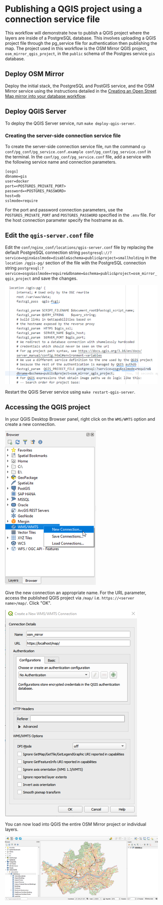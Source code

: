 # Publishing a QGIS project using a connection service file

This workflow will demonstrate how to publish a QGIS project where the layers are inside of a PostgreSQL database. This involves uploading a QGIS project file through the pg_service file for authentication then publishing the map. The project used in this workflow is the OSM Mirror QGIS project, `osm_mirror_qgis_project`, in the `public` schema of the Postgres service `gis` database.

## Deploy OSM Mirror

Deploy the initial stack, the PostgreSQL and PostGIS service, and the OSM Mirror service using the instructions detailed in the [Creating an Open Street Map mirror into your database workflow](https://kartoza.github.io/osgs/workflows/create-osm-mirror-in-database.html).

## Deploy QGIS Server

To deploy the QGIS Server service, run `make deploy-qgis-server`.

### Creating the server-side connection service file

To create the server-side connection service file, run the command `cp conf/pg_conf/pg_service.conf.example conf/pg_conf/pg_service.conf` in the terminal. In the `conf/pg_conf/pg_service.conf` file, add a service with the following service name and connection parameters.

```
[osgs]
dbname=gis
user=docker
port=<POSTGRES_PRIVATE_PORT>
password=<POSTGRES_PASSWORD>
host=db
sslmode=require
```

For the port and password connection parameters, use the `POSTGRES_PRIVATE_PORT` and `POSTGRES_PASSWORD` specified in the `.env` file. For the host connection parameter specify the hostname as `db`.

## Edit the `qgis-server.conf` file

Edit the `conf/nginx_conf/locations/qgis-server.conf` file by replacing the default PostgreSQL connection string `postgresql://?service=nginx&sslmode=disable&schema=public&project=smallholding` in the `location /qgis-pg/` section of the file with the PostgreSQL connection string `postgresql:?service=osgs&sslmode=require&dbname=&schema=public&project=osm_mirror_qgis_project` and save the changes.

![Edit the qgis-server.conf file](../img/publish-using-pgservice-file-1.png)

Restart the QGIS Server service using `make restart-qgis-server`.

## Accessing the QGIS project

In your QGIS Desktop Browser panel, right click on the `WMS/WMTS` option and create a new connection.

![New WMS Connection Details](../img/upload-qgis-project-3.png)

Give the new connection an appropriate name. For the URL parameter, access the published QGIS project via `/map/` i.e. `https://<server name>/map/`. Click "OK".

![New WMS Connection](../img/publish-using-pgservice-file-2.png)

You can now load into QGIS the entire OSM Mirror project or individual layers.

![View WMS Layer](../img/publish-using-pgservice-file-3.png)